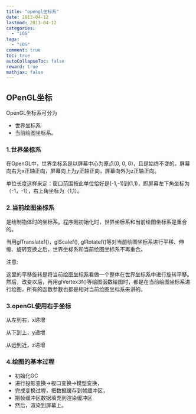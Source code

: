 ```yaml
---
title: "opengl坐标系"
date: 2013-04-12
lastmod: 2013-04-12
categories:
  - "iOS"
tags:
  - "iOS"
comment: true
toc: true
autoCollapseToc: false
reward: true
mathjax: false
---
```


## OPenGL坐标

OpenGL坐标系可分为

* 世界坐标系
* 当前绘图坐标系。

### 1.世界坐标系

在OpenGL中，世界坐标系是以屏幕中心为原点(0, 0, 0)，且是始终不变的。屏幕向右为x正轴正向，屏幕向上为y正轴正向，屏幕向外为z正轴正向。

  单位长度这样来定：窗口范围按此单位恰好是(-1,-1)到(1,1)，即屏幕左下角坐标为（-1，-1），右上角坐标为（1,1）。

### 2.当前绘图坐标系

是绘制物体时的坐标系。程序刚初始化时，世界坐标系和当前绘图坐标系是重合的。

当用glTranslatef()，glScalef(), glRotatef()等对当前绘图坐标系进行平移、伸缩、旋转变换之后，世界坐标系和当前绘图坐标系不再重合。

注意:

这里的平移旋转是将当前绘图坐标系看做一个整体在世界坐标系中进行旋转平移。然后，改变以后，再用glVertex3f()等绘图函数绘图时，都是在当前绘图坐标系进行绘图，所有的函数参数也都是相对当前绘图坐标系来讲的。

### 3.openGL使用右手坐标

从左到右，x递增

从下到上，y递增

从远到近，z递增

### 4.绘图的基本过程
* 初始化GC
* 进行投影变换->视口变换->模型变换，
* 完成变换过程，把数据缓存到帧缓冲区，
* 把帧缓冲区数据填充到渲染缓冲区
* 然后，渲染到屏幕上。

